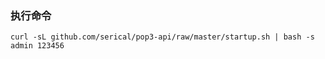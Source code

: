 ### 执行命令
```shell script
curl -sL github.com/serical/pop3-api/raw/master/startup.sh | bash -s admin 123456
```